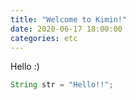 ```yaml
---
title: "Welcome to Kimin!"
date: 2020-06-17 18:00:00
categories: etc
---
```


Hello :)

```java
String str = "Hello!!";
```
